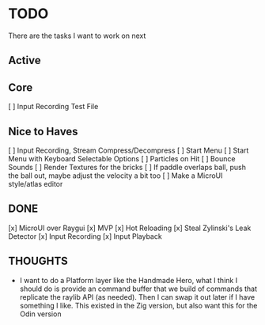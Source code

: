# TODO

There are the tasks I want to work on next

## Active

## Core

[ ] Input Recording Test File

## Nice to Haves

[ ] Input Recording, Stream Compress/Decompress
[ ] Start Menu
[ ] Start Menu with Keyboard Selectable Options
[ ] Particles on Hit
[ ] Bounce Sounds
[ ] Render Textures for the bricks
[ ] If paddle overlaps ball,
push the ball out, maybe adjust the velocity a bit too
[ ] Make a MicroUI style/atlas editor

## DONE

[x] MicroUI over Raygui
[x] MVP
[x] Hot Reloading
[x] Steal Zylinski's Leak Detector
[x] Input Recording
[x] Input Playback

## THOUGHTS

- I want to do a Platform layer like the Handmade Hero,
  what I think I should do is provide an command buffer
  that we build of commands that replicate the
  raylib API (as needed). Then I can swap it out later
  if I have something I like. This existed in the Zig
  version, but also want this for the Odin version
